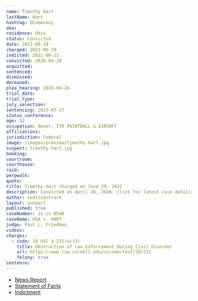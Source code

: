 ```yaml
---
name: Timothy Hart
lastName: Hart
hashtag: QCommsGuy
aka:
residence: Ohio
status: Convicted
date: 2021-06-29
charged: 2021-06-29
indicted: 2021-08-25
convicted: 2026-04-26
acquitted:
sentenced:
dismissed:
deceased:
plea_hearing: 2026-04-26
trial_date:
trial_type:
jury_selection:
sentencing: 2023-07-27
status_conference:
age: 52
occupation: Owner, I70 PAINTBALL & AIRSOFT
affiliations:
jurisdiction: Federal
image: /images/preview/timothy-hart.jpg
suspect: timothy-hart.jpg
booking:
courtroom:
courthouse:
raid:
perpwalk:
quote:
title: Timothy Hart charged on June 29, 2021
description: Convicted on April 26, 2026. Click for latest case details.
author: seditiontrack
layout: suspect
published: true
caseNumber: 21-cr-0540
caseName: USA v. HART
judge: Paul L. Friedman
videos:
charges:
  - code: 18 USC § 231(a)(3)
    title: Obstruction of Law Enforcement During Civil Disorder
    url: https://www.law.cornell.edu/uscode/text/18/231
    felony: true
sentence:
---
```


- [News Report](https://www.wusa9.com/article/news/national/capitol-riots/i70-paintball-and-airsoft-owner-charged-in-capitol-riots-wearing-qanon-gear-timothy-hart/65-b2582dd8-1272-4dd0-817c-e56829faf180)
- [Statement of Facts](https://www.justice.gov/usao-dc/case-multi-defendant/file/1408076/download)
- [Indictment](https://storage.courtlistener.com/recap/gov.uscourts.dcd.234955/gov.uscourts.dcd.234955.18.0_2.pdf)

